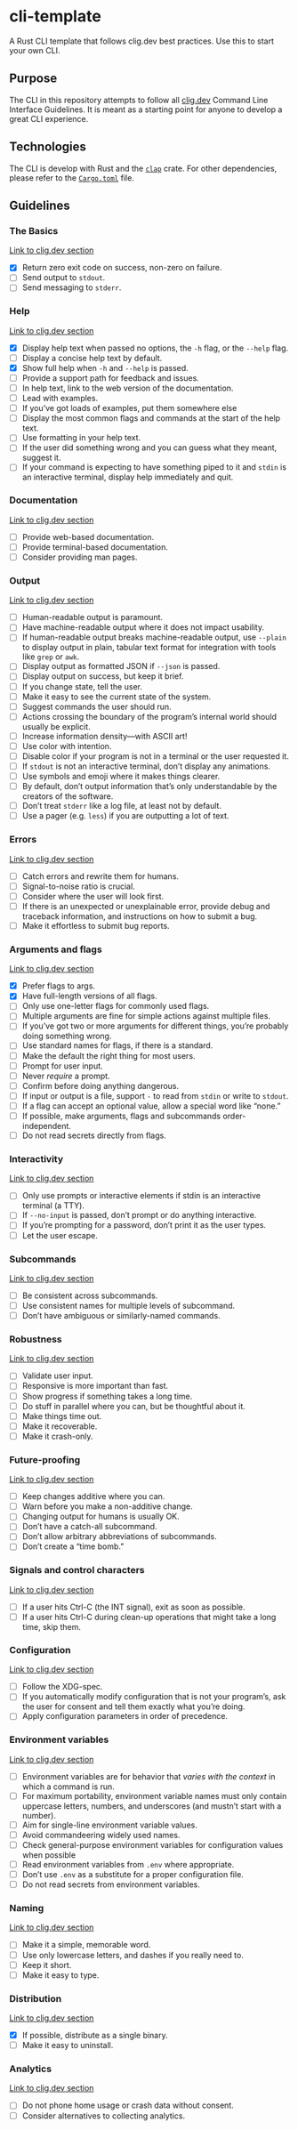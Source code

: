 # cli-template

A Rust CLI template that follows clig.dev best practices. Use this to start your own CLI.

## Purpose

The CLI in this repository attempts to follow all [clig.dev](https://clig.dev/) Command Line Interface Guidelines. It is meant as a starting point for anyone to develop a great CLI experience.

## Technologies

The CLI is develop with Rust and the [`clap`](https://crates.io/crates/clap) crate. For other dependencies, please refer to the [`Cargo.toml`](./Cargo.toml) file.

## Guidelines

### The Basics

[Link to clig.dev section](https://clig.dev/#the-basics)

- [x] Return zero exit code on success, non-zero on failure.
- [ ] Send output to `stdout`.
- [ ] Send messaging to `stderr`.

### Help

[Link to clig.dev section](https://clig.dev/#help)

- [x] Display help text when passed no options, the `-h` flag, or the `--help` flag.
- [ ] Display a concise help text by default.
- [x] Show full help when `-h` and `--help` is passed.
- [ ] Provide a support path for feedback and issues.
- [ ] In help text, link to the web version of the documentation.
- [ ] Lead with examples.
- [ ] If you’ve got loads of examples, put them somewhere else
- [ ] Display the most common flags and commands at the start of the help text.
- [ ] Use formatting in your help text.
- [ ] If the user did something wrong and you can guess what they meant, suggest it.
- [ ] If your command is expecting to have something piped to it and `stdin` is an interactive terminal, display help immediately and quit.

### Documentation

[Link to clig.dev section](https://clig.dev/#documentation)

- [ ] Provide web-based documentation.
- [ ] Provide terminal-based documentation.
- [ ] Consider providing man pages.

### Output

[Link to clig.dev section](https://clig.dev/#output)

- [ ] Human-readable output is paramount.
- [ ] Have machine-readable output where it does not impact usability.
- [ ] If human-readable output breaks machine-readable output, use `--plain` to display output in plain, tabular text format for integration with tools like `grep` or `awk`.
- [ ] Display output as formatted JSON if `--json` is passed.
- [ ] Display output on success, but keep it brief.
- [ ] If you change state, tell the user.
- [ ] Make it easy to see the current state of the system.
- [ ] Suggest commands the user should run.
- [ ] Actions crossing the boundary of the program’s internal world should usually be explicit.
- [ ] Increase information density—with ASCII art!
- [ ] Use color with intention.
- [ ] Disable color if your program is not in a terminal or the user requested it.
- [ ] If `stdout` is not an interactive terminal, don’t display any animations.
- [ ] Use symbols and emoji where it makes things clearer.
- [ ] By default, don’t output information that’s only understandable by the creators of the software.
- [ ] Don’t treat `stderr` like a log file, at least not by default.
- [ ] Use a pager (e.g. `less`) if you are outputting a lot of text.

### Errors

[Link to clig.dev section](https://clig.dev/#output)

- [ ] Catch errors and rewrite them for humans.
- [ ] Signal-to-noise ratio is crucial.
- [ ] Consider where the user will look first.
- [ ] If there is an unexpected or unexplainable error, provide debug and traceback information, and instructions on how to submit a bug.
- [ ] Make it effortless to submit bug reports.

### Arguments and flags

[Link to clig.dev section](https://clig.dev/#arguments-and-flags)

- [x] Prefer flags to args.
- [x] Have full-length versions of all flags.
- [ ] Only use one-letter flags for commonly used flags.
- [ ] Multiple arguments are fine for simple actions against multiple files.
- [ ] If you’ve got two or more arguments for different things, you’re probably doing something wrong.
- [ ] Use standard names for flags, if there is a standard.
- [ ] Make the default the right thing for most users.
- [ ] Prompt for user input.
- [ ] Never *require* a prompt.
- [ ] Confirm before doing anything dangerous.
- [ ] If input or output is a file, support `-` to read from `stdin` or write to `stdout`.
- [ ] If a flag can accept an optional value, allow a special word like “none.”
- [ ] If possible, make arguments, flags and subcommands order-independent.
- [ ] Do not read secrets directly from flags.

### Interactivity

[Link to clig.dev section](https://clig.dev/#interactivity)

- [ ] Only use prompts or interactive elements if stdin is an interactive terminal (a TTY).
- [ ] If `--no-input` is passed, don’t prompt or do anything interactive.
- [ ] If you’re prompting for a password, don’t print it as the user types.
- [ ] Let the user escape.

### Subcommands

[Link to clig.dev section](https://clig.dev/#subcommands)

- [ ] Be consistent across subcommands.
- [ ] Use consistent names for multiple levels of subcommand.
- [ ] Don’t have ambiguous or similarly-named commands.

### Robustness

[Link to clig.dev section](https://clig.dev/#robustness)

- [ ] Validate user input.
- [ ] Responsive is more important than fast.
- [ ] Show progress if something takes a long time.
- [ ] Do stuff in parallel where you can, but be thoughtful about it.
- [ ] Make things time out.
- [ ] Make it recoverable.
- [ ] Make it crash-only.

### Future-proofing

[Link to clig.dev section](https://clig.dev/#future-proofing)

- [ ] Keep changes additive where you can.
- [ ] Warn before you make a non-additive change.
- [ ] Changing output for humans is usually OK.
- [ ] Don’t have a catch-all subcommand.
- [ ] Don’t allow arbitrary abbreviations of subcommands.
- [ ] Don’t create a “time bomb.”

### Signals and control characters

[Link to clig.dev section](https://clig.dev/#future-proofing)

- [ ] If a user hits Ctrl-C (the INT signal), exit as soon as possible.
- [ ] If a user hits Ctrl-C during clean-up operations that might take a long time, skip them.

### Configuration

[Link to clig.dev section](https://clig.dev/#configuration)

- [ ] Follow the XDG-spec.
- [ ] If you automatically modify configuration that is not your program’s, ask the user for consent and tell them exactly what you’re doing.
- [ ] Apply configuration parameters in order of precedence.

### Environment variables

[Link to clig.dev section](https://clig.dev/#environment-variables)

- [ ] Environment variables are for behavior that *varies with the context* in which a command is run.
- [ ] For maximum portability, environment variable names must only contain uppercase letters, numbers, and underscores (and mustn’t start with a number).
- [ ] Aim for single-line environment variable values.
- [ ] Avoid commandeering widely used names.
- [ ] Check general-purpose environment variables for configuration values when possible
- [ ] Read environment variables from `.env` where appropriate.
- [ ] Don’t use `.env` as a substitute for a proper configuration file.
- [ ] Do not read secrets from environment variables.

### Naming

[Link to clig.dev section](https://clig.dev/#naming)

- [ ] Make it a simple, memorable word.
- [ ] Use only lowercase letters, and dashes if you really need to.
- [ ] Keep it short.
- [ ] Make it easy to type.

### Distribution

[Link to clig.dev section](https://clig.dev/#distribution)

- [x] If possible, distribute as a single binary.
- [ ] Make it easy to uninstall.

### Analytics

[Link to clig.dev section](https://clig.dev/#analytics)

- [ ] Do not phone home usage or crash data without consent.
- [ ] Consider alternatives to collecting analytics.
